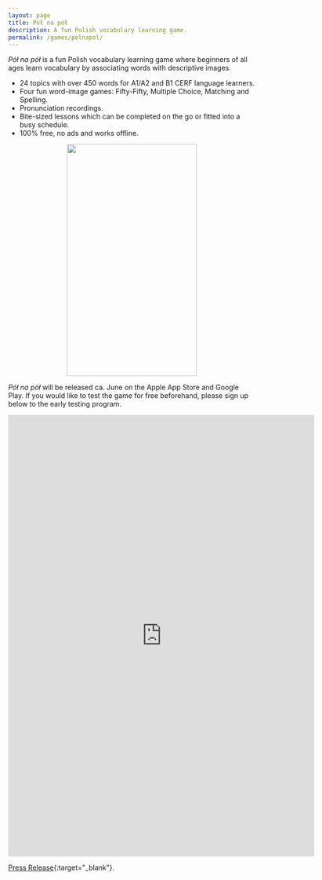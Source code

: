 ```yaml
---
layout: page
title: Pół na pół
description: A fun Polish vocabulary learning game.
permalink: /games/polnapol/
---
```


*Pół na pół* is a fun Polish vocabulary learning game where beginners of all ages learn vocabulary by associating words with descriptive images.

- 24 topics with over 450 words for A1/A2 and B1 CERF language learners.
- Four fun word-image games: Fifty-Fifty, Multiple Choice, Matching and Spelling.
- Pronunciation recordings.
- Bite-sized lessons which can be completed on the go or fitted into a busy schedule.
- 100% free, no ads and works offline.

<!-- ![]({{site.url}}/assets/images/games/polnapol/polnapol.gif) -->
<div align="center">
  <img src="{{site.url}}/assets/images/games/polnapol/polnapol.gif" width="265" height="473"/>
</div>

*Pół na pół* will be released ca. June on the Apple App Store and Google Play. If you would like to test the game for free beforehand, please sign up below to the early testing program.

<iframe src="https://docs.google.com/forms/d/e/1FAIpQLSfLhUFytfKTBA2XQxE9u29M6n7ZD0ExGBin4qItOmp2_jgLJA/viewform?embedded=true" width="625" height="900" frameborder="0" marginheight="0" marginwidth="0">Loading...</iframe>

[Press Release]({{page.url}}press){:target="_blank"}.
